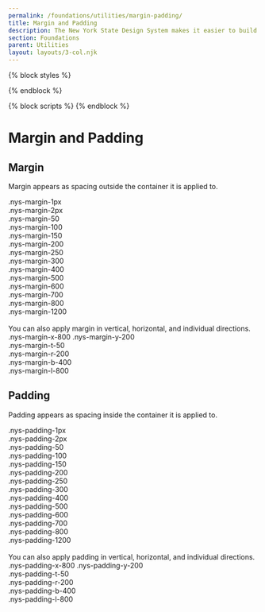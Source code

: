```yaml
---
permalink: /foundations/utilities/margin-padding/
title: Margin and Padding
description: The New York State Design System makes it easier to build usable, accessible, mobile-friendly websites for New York State residents.
section: Foundations
parent: Utilities
layout: layouts/3-col.njk
---
```


{% block styles %}
<link rel="stylesheet" href="{{ site.url | url}}/assets/css/utilities.css">
{% endblock %}

{% block scripts %}
{% endblock %}


# Margin and Padding

## Margin
Margin appears as spacing outside the container it is applied to.
<div class="nys-grid-row utility-example-container">
  <div class="nys-grid-col margin-example">
    <div class="nys-margin-1px">.nys-margin-1px</div>
  </div>
</div>
<div class="nys-grid-row utility-example-container">
  <div class="nys-grid-col margin-example">
    <div class="nys-margin-2px">.nys-margin-2px</div>
  </div>
</div>
<div class="nys-grid-row utility-example-container">
  <div class="nys-grid-col margin-example">
    <div class="nys-margin-50">.nys-margin-50</div>
  </div>
</div>
<div class="nys-grid-row utility-example-container">
  <div class="nys-grid-col margin-example">
    <div class="nys-margin-100">.nys-margin-100</div>
  </div>
</div>
<div class="nys-grid-row utility-example-container">
  <div class="nys-grid-col margin-example">
    <div class="nys-margin-150">.nys-margin-150</div>
  </div>
</div>
<div class="nys-grid-row utility-example-container">
  <div class="nys-grid-col margin-example">
    <div class="nys-margin-200">.nys-margin-200</div>
  </div>
</div>
<div class="nys-grid-row utility-example-container">
  <div class="nys-grid-col margin-example">
    <div class="nys-margin-250">.nys-margin-250</div>
  </div>
</div>
<div class="nys-grid-row utility-example-container">
  <div class="nys-grid-col margin-example">
    <div class="nys-margin-300">.nys-margin-300</div>
  </div>
</div>
<div class="nys-grid-row utility-example-container">
  <div class="nys-grid-col margin-example">
    <div class="nys-margin-400">.nys-margin-400</div>
  </div>
</div>
<div class="nys-grid-row utility-example-container">
  <div class="nys-grid-col margin-example">
    <div class="nys-margin-500">.nys-margin-500</div>
  </div>
</div>
<div class="nys-grid-row utility-example-container">
  <div class="nys-grid-col margin-example">
    <div class="nys-margin-600">.nys-margin-600</div>
  </div>
</div>
<div class="nys-grid-row utility-example-container">
  <div class="nys-grid-col margin-example">
    <div class="nys-margin-700">.nys-margin-700</div>
  </div>
</div>
<div class="nys-grid-row utility-example-container">
  <div class="nys-grid-col margin-example">
    <div class="nys-margin-800">.nys-margin-800</div>
  </div>
</div>
<div class="nys-grid-row utility-example-container">
  <div class="nys-grid-col margin-example">
    <div class="nys-margin-1200">.nys-margin-1200</div>
  </div>
</div>
<br/>
You can also apply margin in vertical, horizontal, and individual directions.
<div class="nys-grid-row utility-example-container">
  <div class="nys-grid-col margin-example">
    <div class="nys-margin-x-800 nys-margin-y-200">.nys-margin-x-800 .nys-margin-y-200</div>
  </div>
</div>
<div class="nys-grid-row utility-example-container">
  <div class="nys-grid-col margin-example">
    <div class="nys-margin-t-50 nys-margin-r-200 nys-margin-b-400 nys-margin-l-800">
      .nys-margin-t-50<br/>
      .nys-margin-r-200<br/>
      .nys-margin-b-400<br/>
      .nys-margin-l-800<br/>
    </div>
  </div>
</div>

## Padding
Padding appears as spacing inside the container it is applied to.
<div class="nys-grid-row utility-example-container">
  <div class="padding-example">
    <div class="nys-padding-1px">.nys-padding-1px</div>
  </div>
</div>
<div class="nys-grid-row utility-example-container">
  <div class="padding-example">
    <div class="nys-padding-2px">.nys-padding-2px</div>
  </div>
</div>
<div class="nys-grid-row utility-example-container">
  <div class="padding-example">
    <div class="nys-padding-50">.nys-padding-50</div>
  </div>
</div>
<div class="nys-grid-row utility-example-container">
  <div class="padding-example">
    <div class="nys-padding-100">.nys-padding-100</div>
  </div>
</div>
<div class="nys-grid-row utility-example-container">
  <div class="padding-example">
    <div class="nys-padding-150">.nys-padding-150</div>
  </div>
</div>
<div class="nys-grid-row utility-example-container">
  <div class="padding-example">
    <div class="nys-padding-200">.nys-padding-200</div>
  </div>
</div>
<div class="nys-grid-row utility-example-container">
  <div class="padding-example">
    <div class="nys-padding-250">.nys-padding-250</div>
  </div>
</div>
<div class="nys-grid-row utility-example-container">
  <div class="padding-example">
    <div class="nys-padding-300">.nys-padding-300</div>
  </div>
</div>
<div class="nys-grid-row utility-example-container">
  <div class="padding-example">
    <div class="nys-padding-400">.nys-padding-400</div>
  </div>
</div>
<div class="nys-grid-row utility-example-container">
  <div class="padding-example">
    <div class="nys-padding-500">.nys-padding-500</div>
  </div>
</div>
<div class="nys-grid-row utility-example-container">
  <div class="padding-example">
    <div class="nys-padding-600">.nys-padding-600</div>
  </div>
</div>
<div class="nys-grid-row utility-example-container">
  <div class="padding-example">
    <div class="nys-padding-700">.nys-padding-700</div>
  </div>
</div>
<div class="nys-grid-row utility-example-container">
  <div class="padding-example">
    <div class="nys-padding-800">.nys-padding-800</div>
  </div>
</div>
<div class="nys-grid-row utility-example-container">
  <div class="padding-example">
    <div class="nys-padding-1200">.nys-padding-1200</div>
  </div>
</div>
<br/>
You can also apply padding in vertical, horizontal, and individual directions.
<div class="nys-grid-row utility-example-container">
  <div class="padding-example">
    <div class="nys-padding-x-800 nys-padding-y-200">.nys-padding-x-800 .nys-padding-y-200</div>
  </div>
</div>
<div class="nys-grid-row utility-example-container">
  <div class="padding-example">
    <div class="nys-padding-t-50 nys-padding-r-200 nys-padding-b-400 nys-padding-l-800">
      .nys-padding-t-50<br/>
      .nys-padding-r-200<br/>
      .nys-padding-b-400<br/>
      .nys-padding-l-800<br/>
    </div>
  </div>
</div>